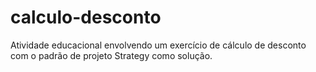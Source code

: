 # calculo-desconto
Atividade educacional envolvendo um exercício de cálculo de desconto com o padrão de projeto Strategy como solução.
